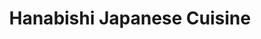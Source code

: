---
layout: place
title: "Hanabishi Japanese Cuisine"
permalink: /california/livermore/hanabishi-japanese-cuisine.html
stateAbbr: CA
stateName: California
cityName: Livermore
seo:
  name: "Hanabishi Japanese Cuisine"
  type: Restaurant
  links: http://www.hanabishi-restaurant.com/
description: "Hanabishi Japanese Cuisine serves delicious sushi in Livermore, California. Try fresh Japanese dishes for a great dining experience. "
place_id: ChIJsWQvA77nj4AR_kZCf64gg0s
photos:
  - name: >-
      places/ChIJsWQvA77nj4AR_kZCf64gg0s/photos/AeeoHcJ6OtYW7si5mbEm69ct9saU2JYX7fAHhL5oSSOkzgJxbW0bN6LgrPV5JnQCropa2T67HkJk26pe0s7_lG9cHO_BlOLfvEJz2LDOpg0NhzAao93X_G8vo-PMutvMLUWENP8t-2h1TowYJ3N6HN-Fpj-XRdSeP1rpRUlH0kia-ksVF0aLt0SrSHkb2uLlwY10oBS-7YN3i8s5ZStm2CP6AY_3pUh5-U1vGoPAj-okaqsMokGAYnNtRejbyO52LmTPKwcNipLb7VMVRl0xuDRLwUcwshOLxZk2K8SDcZWaGIFM2Q
    widthPx: 1000
    heightPx: 831
    authorAttributions:
      - displayName: Hanabishi Japanese Cuisine
        uri: https://maps.google.com/maps/contrib/102055558763683304802
        photoUri: >-
          https://lh3.googleusercontent.com/a/ACg8ocIEZaz0MWxSoCBLb5lTx9E6FTA3femh1AWkDBIsqOFxJWq5Ag=s100-p-k-no-mo
    flagContentUri: >-
      https://www.google.com/local/imagery/report/?cb_client=maps_api_places.places_api&image_key=!1e10!2sAF1QipNp426ZSu_JkcNupdqEBk2WiL_wDP6w4INCQF-c&hl=en-US
    googleMapsUri: >-
      https://www.google.com/maps/place//data=!3m4!1e2!3m2!1sAF1QipNp426ZSu_JkcNupdqEBk2WiL_wDP6w4INCQF-c!2e10!4m2!3m1!1s0x808fe7be032f64b1:0x4b8320ae7f4246fe
  - name: >-
      places/ChIJsWQvA77nj4AR_kZCf64gg0s/photos/AeeoHcK0BEnfaqHhxqIjGQWB0bsVGOUgPpBSqdUdL-9tjeUym6SenK1zPnqn306hqJI90IbcnHsPGFrqIMLTdTwtYdF3nWPJ_47DH4VfMoUfVhANptlz4BcCIYh6Wwxx2zuZw_GI4w1DHG8aeaXS0HmgZqr0RjEQ1x9VuGD7pQZBPiEt-u2RIkzvuWc4vx7ss0ICg-1TF6Zmg16V2uAMQT1goyNGMk1iomIg3SVRE5WiLJBxG-Zi6rGeXLq1fQ8-TdOoZnsHwxHu6-9D5nuCvSksgVcqjuCN852BTju_WlRzNnb7fj1A5-psdUrjkPSyAU_KQ0l-BK_o9La8X-22ra3PPni1aZVBqU9goiUPuhE_b6UQwCffPfHIXl_Gxd250eLFdKn7KqJ9aaZwFCQSkAluDAP4XWGYAJpLd29ZF7v2pfo
    widthPx: 3024
    heightPx: 4032
    authorAttributions:
      - displayName: rabab bukhamseen
        uri: https://maps.google.com/maps/contrib/107688338705243126946
        photoUri: >-
          https://lh3.googleusercontent.com/a-/ALV-UjVG8Fi8GBwYylK8ikKi8AYEwDGxmK7o9JglFs-H81d4NldssRgp=s100-p-k-no-mo
    flagContentUri: >-
      https://www.google.com/local/imagery/report/?cb_client=maps_api_places.places_api&image_key=!1e10!2sCIHM0ogKEICAgIDe67enLA&hl=en-US
    googleMapsUri: >-
      https://www.google.com/maps/place//data=!3m4!1e2!3m2!1sCIHM0ogKEICAgIDe67enLA!2e10!4m2!3m1!1s0x808fe7be032f64b1:0x4b8320ae7f4246fe
  - name: >-
      places/ChIJsWQvA77nj4AR_kZCf64gg0s/photos/AeeoHcL1cEgtjO_SbyqwoDKMfv_9Qwur2ElJZYRfn4xIY0Nr6AnYacyBBUcDT97k5bGMLYB2a60vjYBzM7cEmOeQHC2h2pfL8yqfJhxtnDr0aS7KwJqWPxWIktnxnhEwjmzLONpFBTBV8w-UfIz2mpjbTCFFf7yd4dW-4iBr7DWeos__rYhrMetRpcA-CZQHdL2UysDVtNUzUBmi4yy_XgP-z1-woxeqUmQ2pQBhPr914X_VR_IxlHsGTZyhZgX-3BRb99pKJinRSDf0BqjL_Ys20f7cwzK3LnklLADKWyG9YSb4TihRsFCP6r8e4WoovPCTjU_JrzOmqSLnc8e7U-U8bukXHzs41OuXuxXjKiIHsGd-Ct8WX62zVg6MGs8k9UIfHO-g-TESGSrzTvgCkNqRpqaG68DHtp1H3R7yDpYGe_zBPA
    widthPx: 4080
    heightPx: 3072
    authorAttributions:
      - displayName: Dryden Lafferty
        uri: https://maps.google.com/maps/contrib/114508024477717757240
        photoUri: >-
          https://lh3.googleusercontent.com/a-/ALV-UjXLo-fKBCdhSfR_m7Tos2EA6tbcgc3vaWMWoaih3njUFBK4w_ku=s100-p-k-no-mo
    flagContentUri: >-
      https://www.google.com/local/imagery/report/?cb_client=maps_api_places.places_api&image_key=!1e10!2sCIHM0ogKEICAgIDGipOZIQ&hl=en-US
    googleMapsUri: >-
      https://www.google.com/maps/place//data=!3m4!1e2!3m2!1sCIHM0ogKEICAgIDGipOZIQ!2e10!4m2!3m1!1s0x808fe7be032f64b1:0x4b8320ae7f4246fe
  - name: >-
      places/ChIJsWQvA77nj4AR_kZCf64gg0s/photos/AeeoHcIjitBgdDx2Rroqhs_z8kBK0sBuG2nhi7coA1_BzBkJu36TKVryiFDK6-00SU-xW9qkCpoZGfDxwshpeuFmdass2JIkL-cPM0fcgR5XTAVDojeOSCXmp_VAaAhDU9w0Gd7wcoUYA3S1Al7YU4NJp-3ERjjuKn-eu1dZHIBoHoDlDFHgdcqsdiqqP_V0lPmyRBQW1Wp-bv4YItlL4Ckl0b44_P964OXTVAFbv0wN_6gE58I3wo5MoxzSG9PR2ifoR0qxEeT6RFSldDR7xs6jRM-Fl3tg2nIdDvGe05vxtwUM-jo0dDZCQ2Me5cEBIvWwG1ag1z6-U45B8KXBNshkd00nxn61hWOqCoA1RF6FqW-i2gddMObfK0gRlOB7ijumfG9Saq0DetrLNh00qC0ICuv5xUvjP5lulUaBBhuprlY
    widthPx: 3724
    heightPx: 2096
    authorAttributions:
      - displayName: Kati Bell
        uri: https://maps.google.com/maps/contrib/117525781325147850580
        photoUri: >-
          https://lh3.googleusercontent.com/a-/ALV-UjVPUM-LctiFNqPBk7aUSpMAz5-vsp0wiGXXIE-9y-hoad5QjE_V=s100-p-k-no-mo
    flagContentUri: >-
      https://www.google.com/local/imagery/report/?cb_client=maps_api_places.places_api&image_key=!1e10!2sCIHM0ogKEICAgICh0be9BQ&hl=en-US
    googleMapsUri: >-
      https://www.google.com/maps/place//data=!3m4!1e2!3m2!1sCIHM0ogKEICAgICh0be9BQ!2e10!4m2!3m1!1s0x808fe7be032f64b1:0x4b8320ae7f4246fe
  - name: >-
      places/ChIJsWQvA77nj4AR_kZCf64gg0s/photos/AeeoHcJUbif8VE3hChl6UFWVDr3H2ag3RB0vp4c4Ih7OcJDg3vDhY1JbbtEVaO2l3YaaTuCnkgz1eVMZhkEAk20TxCe2xUzZlcGO0crpDpIwy1qxloif3eMPdkX0f43YefFNXaEd8sjbDSiSY8N6jGDyNVfkvo7AqMf3lxT2eGcxfZkBDEVnMCJydK4M3eYT6ZFDPDwWvqmkFaou0xbvcLfckwA8RX9O2wTIsrRanC3HSiZ0JGakjkSdBMpnDfsE3OZxn3o1tap5pJiVmEw6RHp-8PHVyyP8tRqpN0GWRc7HlhME6S-ceEjeZlIXcRLKsYrhGIvXbDq8OunET0yI592A00kDb9Q02PGTZjzAXvSlf4UErOAylqLAx-tpbyXsrtKzpXbHoNToXtKRIIFwGBsCA7ajZtJyS-z0GdGT513F1FjjmGs
    widthPx: 4032
    heightPx: 3024
    authorAttributions:
      - displayName: Element blue808
        uri: https://maps.google.com/maps/contrib/114850186333522329231
        photoUri: >-
          https://lh3.googleusercontent.com/a/ACg8ocIl66feM023piIy_8NJ66VgPAXgPxfmygolciA1-25PuborZgTu=s100-p-k-no-mo
    flagContentUri: >-
      https://www.google.com/local/imagery/report/?cb_client=maps_api_places.places_api&image_key=!1e10!2sCIHM0ogKEICAgIC474er3wE&hl=en-US
    googleMapsUri: >-
      https://www.google.com/maps/place//data=!3m4!1e2!3m2!1sCIHM0ogKEICAgIC474er3wE!2e10!4m2!3m1!1s0x808fe7be032f64b1:0x4b8320ae7f4246fe
  - name: >-
      places/ChIJsWQvA77nj4AR_kZCf64gg0s/photos/AeeoHcI207WR3Cr3Uw_yWjxLjgcECFWieMILkdQkQzZ1lLfHpvdlDm5NRPGSZxf7IjanjBiMZIkvaQh21mKBtv3ls6ImPUrtCac1T0Zr7gmgkN7yNXxLBrfhBnC7y7BKz8TDwsijCIt34onUVv7AKt5OG5F4fRCOxbimtCjvRLRl2XlLnZpZ2YnWpQAk6F-7smz-gcaGwGAgs-kOd7rq9ALtiP1LZ62PhbBKIbUwvathGEt4IJuFZPEqfgQclspGWZ0BX5JDAUNa1NFriINbQz-laQGetT_BS8s-ExYXVcGmPZB2ynLyf4J70OLHecxZgsdS7eeUAgnIdNQnRQ9VNQSY9oNsFdngRV_Vk2xW0YbtjPxghvpcpYZzZer04fNCnWoAe70tJ3uKN340fvnJQSZwzGYLmYp7ZzVA18QvJSH78yDFUA
    widthPx: 4032
    heightPx: 3024
    authorAttributions:
      - displayName: Paul M
        uri: https://maps.google.com/maps/contrib/107078352432903138556
        photoUri: >-
          https://lh3.googleusercontent.com/a/ACg8ocLPHbbZj2K5xDr4bF-ZBcs-ANBNQYX5QRll__bqlFg_x4h_Fg=s100-p-k-no-mo
    flagContentUri: >-
      https://www.google.com/local/imagery/report/?cb_client=maps_api_places.places_api&image_key=!1e10!2sCIHM0ogKEICAgICbkbiZDA&hl=en-US
    googleMapsUri: >-
      https://www.google.com/maps/place//data=!3m4!1e2!3m2!1sCIHM0ogKEICAgICbkbiZDA!2e10!4m2!3m1!1s0x808fe7be032f64b1:0x4b8320ae7f4246fe
  - name: >-
      places/ChIJsWQvA77nj4AR_kZCf64gg0s/photos/AeeoHcItV76Hy0voNit7G15ARXsThK0d7M-dNWuJLPtHb_ZKvaSONMQb_olsQrLuMaF01fhnwhLhIXB5Dv5g2nrdHQraZDOS4IIA9KvMk-xkLLsjEfnstElcs6RRpEetkigB7BFtpCiZK44YWJP4IqyEk2Ac9I724NHrPP2_l4ndrQ8-e58BP19tJ5LbS0spAyRJF3DupO95l9ftAYJGwGjrUElE_65O_LIzBlsj0NvrH6khD7evFuyWnzQrVh1wpleZVVGzdS4CL_pU95sufYiTt71GX3cdEt2Z9B40Ce6a8c8Tu-qmQZYxlYTwtplDTY6Wv2kGOLz8Nd61P3nOdS_vUyeyDwkxDyVs_a15D9aFCvH5pyknX2BjNzohlq68_KzX1M5M-mFPV0fzWMcYBgqRaHoYY3DFJ_3w78jK0GaxIR7uuAfb
    widthPx: 4032
    heightPx: 3024
    authorAttributions:
      - displayName: Element blue808
        uri: https://maps.google.com/maps/contrib/114850186333522329231
        photoUri: >-
          https://lh3.googleusercontent.com/a/ACg8ocIl66feM023piIy_8NJ66VgPAXgPxfmygolciA1-25PuborZgTu=s100-p-k-no-mo
    flagContentUri: >-
      https://www.google.com/local/imagery/report/?cb_client=maps_api_places.places_api&image_key=!1e10!2sCIHM0ogKEICAgIC478fktQE&hl=en-US
    googleMapsUri: >-
      https://www.google.com/maps/place//data=!3m4!1e2!3m2!1sCIHM0ogKEICAgIC478fktQE!2e10!4m2!3m1!1s0x808fe7be032f64b1:0x4b8320ae7f4246fe
  - name: >-
      places/ChIJsWQvA77nj4AR_kZCf64gg0s/photos/AeeoHcIh-FTrPHJfQZcBMyFrM4-jEztV-YAj6UAYF99ZnUbtrswYi9NcAiR7Ry66d8VqpqRgS_C41x2j3UsRm04mjwqofbnWtx8MSV6xcknfEiLFfPS437dbVzGCyOLbxxpWaFpKsE2PVH-ggBYzAPVpD9x2eVmxuY5gmabhmWFcDVvpOKkiQtmUO_Eu5Dkp6BuZLGRv9UY2yeqnzzuCqvN1TRsfn-LVWV5SPF8-EbqSYrTmhIsjVlu4BrCRvQDXLGV4nm7f7-n3KEaO-fHpGU7y0dfkDM63Q3O2ts7wFHnOmrV40nCMg1qEsguSCaaT_XAMVUHuGci5Up7APWSF_g0lm-SD8-I_iu3-WkZQt_lNc8_bRmSUNGrM3BCQKFxDEbvaLbZ4Nm4tw3JtvIsFnZoWghDei0wi4VnecTw5bQJQu9-_GQ
    widthPx: 4032
    heightPx: 3024
    authorAttributions:
      - displayName: Element blue808
        uri: https://maps.google.com/maps/contrib/114850186333522329231
        photoUri: >-
          https://lh3.googleusercontent.com/a/ACg8ocIl66feM023piIy_8NJ66VgPAXgPxfmygolciA1-25PuborZgTu=s100-p-k-no-mo
    flagContentUri: >-
      https://www.google.com/local/imagery/report/?cb_client=maps_api_places.places_api&image_key=!1e10!2sCIHM0ogKEICAgICUqs2cOA&hl=en-US
    googleMapsUri: >-
      https://www.google.com/maps/place//data=!3m4!1e2!3m2!1sCIHM0ogKEICAgICUqs2cOA!2e10!4m2!3m1!1s0x808fe7be032f64b1:0x4b8320ae7f4246fe
  - name: >-
      places/ChIJsWQvA77nj4AR_kZCf64gg0s/photos/AeeoHcJLfi_QnQTwscgy89XKMZcvgyAobosR0NS-3-PsoafKfY35cAdh1fMfnzt6SXe0fdMLlMGdFXFx0lkWylvw52rHuL_0z2O9l_KMob7vTmmM-_v7aIvgXr1rX_ZKLc7zK7UVr_0xB4X0zUVxtumE3NBivMuPWmQ-WYWbH7WNgRcQZ2QvRW16yP0GoS-xHlqgS6JAR04heLvkiWc8Z6Hsxky3W6Z5Cg5gCDz2XwAPEUi5oJqCxFKhmNQ0hnRqep_-J0nuIC_VtCL9RynTuo3IaJIvwqDomV4VhNo_YcyW11Gyzw
    widthPx: 2000
    heightPx: 1662
    authorAttributions:
      - displayName: Hanabishi Japanese Cuisine
        uri: https://maps.google.com/maps/contrib/102055558763683304802
        photoUri: >-
          https://lh3.googleusercontent.com/a/ACg8ocIEZaz0MWxSoCBLb5lTx9E6FTA3femh1AWkDBIsqOFxJWq5Ag=s100-p-k-no-mo
    flagContentUri: >-
      https://www.google.com/local/imagery/report/?cb_client=maps_api_places.places_api&image_key=!1e10!2sAF1QipPeZ-TTfmv5WSJj_3pSMXubTcbDHgqUxOf3dBd9&hl=en-US
    googleMapsUri: >-
      https://www.google.com/maps/place//data=!3m4!1e2!3m2!1sAF1QipPeZ-TTfmv5WSJj_3pSMXubTcbDHgqUxOf3dBd9!2e10!4m2!3m1!1s0x808fe7be032f64b1:0x4b8320ae7f4246fe
  - name: >-
      places/ChIJsWQvA77nj4AR_kZCf64gg0s/photos/AeeoHcJMSswTTbrpnozkchekHt-fEl2Q-UZ_zYImNDJNW1slXxzSpUMChDjhQX6Yq_LArwGAewhQsYizxL4Sk_V6oVao1DHsALORsgE1VMkWHEQtkqOOER-CvUvaZeVVFvA62zxKa3x-GHmH-yb5Z7N1f7RGNjeYWFhMcqTSm2Vmz5E_LrzMT8QAIZUGfKdeXV0sBX_kutESA5zGQ_g8B3Y2od6zFPnYB_1ZWQT58V87ZnkhTI8i10heVOd9THdV2sSkfcSU-Ef9_lM64BVdG6-3eroWFNAOQx0vI84JeA6XNqWIBoYrOuR8MFCRi8XJ2lyTfLFbHeT6oMaAqp_bpX8vDmYg6-y9JuoVOM0Ky7ebkEoRbtekpXWKGnKpN_UIVoVPzRPtUrQrVI4oqHf7tT5hqHSqeE1NCemt6D_2zvuQSBb-4K4g
    widthPx: 4000
    heightPx: 3000
    authorAttributions:
      - displayName: Jim Schinkel
        uri: https://maps.google.com/maps/contrib/112839530138854698722
        photoUri: >-
          https://lh3.googleusercontent.com/a-/ALV-UjXK_DL75xRm84flygqvnxd8WLUg_i5ENuq20-2mbKe-SlzR37ZkqQ=s100-p-k-no-mo
    flagContentUri: >-
      https://www.google.com/local/imagery/report/?cb_client=maps_api_places.places_api&image_key=!1e10!2sCIHM0ogKEICAgIDq0cL92AE&hl=en-US
    googleMapsUri: >-
      https://www.google.com/maps/place//data=!3m4!1e2!3m2!1sCIHM0ogKEICAgIDq0cL92AE!2e10!4m2!3m1!1s0x808fe7be032f64b1:0x4b8320ae7f4246fe
address: 979 E Stanley Blvd, Livermore, CA 94550, USA
street: 979 E Stanley Blvd
city: Livermore
state: CA
zip: '94550'
country: USA
neighborhood: null
latitude: '37.677742'
longitude: '-121.784728'
accessibility_options:
  wheelchairAccessibleParking: true
  wheelchairAccessibleEntrance: true
  wheelchairAccessibleRestroom: true
  wheelchairAccessibleSeating: true
business_status: OPERATIONAL
name: Hanabishi Japanese Cuisine
google_maps_links:
  directionsUri: >-
    https://www.google.com/maps/dir//''/data=!4m7!4m6!1m1!4e2!1m2!1m1!1s0x808fe7be032f64b1:0x4b8320ae7f4246fe!3e0
  placeUri: https://maps.google.com/?cid=5441228708625139454
  writeAReviewUri: >-
    https://www.google.com/maps/place//data=!4m3!3m2!1s0x808fe7be032f64b1:0x4b8320ae7f4246fe!12e1
  reviewsUri: >-
    https://www.google.com/maps/place//data=!4m4!3m3!1s0x808fe7be032f64b1:0x4b8320ae7f4246fe!9m1!1b1
  photosUri: >-
    https://www.google.com/maps/place//data=!4m3!3m2!1s0x808fe7be032f64b1:0x4b8320ae7f4246fe!10e5
primary_type: Japanese Restaurant
opening_hours:
  regular: null
  current: null
secondary_opening_hours:
  regular:
    weekdayDescriptions: null
    type: null
  current:
    weekdayDescriptions: null
    type: null
phone: (925) 455-1114
price_level: null
price_range: $10 &ndash; $20
rating: '4.5'
rating_count: 95
website: http://www.hanabishi-restaurant.com/
reviews: null
parking_options: null
payment_options: null
allow_dogs: null
curbside_pickup: null
delivery: null
dine_in: null
good_for_children: null
good_for_groups: null
good_for_sports: null
live_music: null
menu_for_children: null
outdoor_seating: null
reservable: null
restroom: null
serves_beer: null
serves_breakfast: null
serves_brunch: null
serves_cocktails: null
serves_coffee: null
serves_dinner: null
serves_dessert: null
serves_lunch: null
serves_vegetarian_food: null
serves_wine: null
takeout: null
summary: null

---